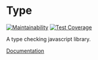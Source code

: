 # Type

[![Maintainability](https://api.codeclimate.com/v1/badges/8a8977d0128624b2be8e/maintainability)](https://codeclimate.com/github/juliendargelos/type/maintainability)
[![Test Coverage](https://api.codeclimate.com/v1/badges/8a8977d0128624b2be8e/test_coverage)](https://codeclimate.com/github/juliendargelos/type/test_coverage)

A type checking javascript library.

[Documentation](https://juliendargelos.github.io/type)
